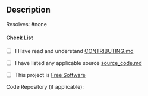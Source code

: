 <!-- PLEASE READ OUR [CONTRIBUTING GUIDELINES](https://github.com/privacytoolsIO/privacytools.io/blob/master/.github/CONTRIBUTING.md) BEFORE SUBMITTING -->

## Description

Resolves: #none <!-- The number of the issue that is resolved by this pull request. If there is none, feel free to delete this line -->

<!--
## Screenshots

-->

#### Check List <!-- Please add an x in each box below, like so: [x] -->

- [ ] I Have read and understand [CONTRIBUTING.md](https://github.com/privacytoolsIO/privacytools.io/blob/master/.github/CONTRIBUTING.md)

- [ ] I have listed any applicable source [source_code.md](https://github.com/privacytoolsIO/privacytools.io/blob/master/source_code.md)

- [ ] This project is [Free Software](https://www.wikipedia.org/wiki/Free_software)

Code Repository (if applicable): 
